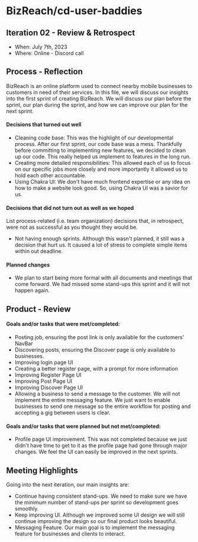 # BizReach/cd-user-baddies


## Iteration 02 - Review & Retrospect

 * When: July 7th, 2023
 * Where: Online - Discord call 

## Process - Reflection

BizReach is an online platform used to connect nearby mobile businesses to customers in need of their services. In this file, we will discuss our insights into the first sprint of creating BizReach. We will discuss our plan before the sprint, our plan during the sprint, and how we can improve our plan for the next sprint.

#### Decisions that turned out well

 * Cleaning code base: This was the highlight of our developmental process. After our first sprint, our code base was a mess. Thankfully before committing to implementing new features, we decided to clean up our code. This really helped us implement to features in the long run.
 * Creating more detailed responsibilities: This allowed each of us to focus on our specific jobs more closely and more importantly it allowed us to hold each other accountable.
 * Using Chakra UI: We don't have much frontend expertise or any idea on how to make a website look good. So, using Chakra UI was a savior for us.

#### Decisions that did not turn out as well as we hoped

List process-related (i.e. team organization) decisions that, in retrospect, were not as successful as you thought they would be.

 * Not having enough sprints. Although this wasn't planned, it still was a decision that hurt us. It caused a lot of stress to complete simple items within out deadline.


#### Planned changes


 * We plan to start being more formal with all documents and meetings that come forward. We had missed some stand-ups this sprint and it will not happen again.


## Product - Review

#### Goals and/or tasks that were met/completed:

 * Posting job, ensuring the post link is only available for the customers’ NavBar
 * Discovering posts, ensuring the Discover page is only available to businesses.
 * Improving login page UI
 * Creating a better register page, with a prompt for more information
 * Improving Register Page UI
 * Improving Post Page UI
 * Improving Discover Page UI
 * Allowing a business to send a message to the customer. We will not implement the entire messaging feature. We just want to enable businesses to send one message so the entire workflow for posting and accepting a gig between users is clear.


#### Goals and/or tasks that were planned but not met/completed:

 * Profile page UI improvement. This was not completed because we just didn't have time to get to it as the profile page had gone through major changes. We feel the UI can easily be improved in the next sprints.


## Meeting Highlights

Going into the next iteration, our main insights are:

 * Continue having consistent stand-ups. We need to make sure we have the minimum number of stand-ups per sprint so development goes smoothly.
 * Keep improving UI. Although we improved some UI design we will still continue improving the design so our final product looks beautiful.
 * Messaging Feature. Our main goal is to implement the messaging feature for businesses and clients to interact. 


